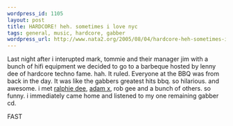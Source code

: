 ```yaml
--- 
wordpress_id: 1105
layout: post
title: HARDCORE! heh. sometimes i love nyc
tags: general, music, hardcore, gabber
wordpress_url: http://www.nata2.org/2005/08/04/hardcore-heh-sometimes-i-love-nyc/
---
```

Last night after i interupted mark, tommie and their manager jim with a bunch of hifi equipment we decided to go to a barbeque hosted by lenny dee of hardcore techno fame. hah. It ruled. Everyone at the BBQ was from back in the day. It was like the gabbers greatest hits bbq.  so hilarious.  and awesome. i met <a href="http://www.ralphiedee.com/">ralphie dee</a>,  <a href="http://www.intuitivemusic.com/tguideadamx.html">adam x</a>, rob gee and a bunch of others. so funny.  i immediately came home and listened to my one remaining gabber cd. 

FAST
